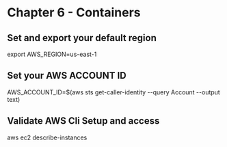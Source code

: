 # Chapter 6 - Containers
## Set and export your default region 
export AWS_REGION=us-east-1
## Set your AWS ACCOUNT ID 
AWS_ACCOUNT_ID=$(aws sts get-caller-identity --query Account --output text)
## Validate AWS Cli Setup and access
aws ec2 describe-instances
